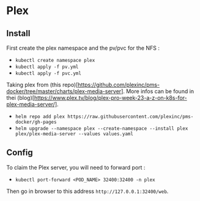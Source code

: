 # Plex
## Install
First create the plex namespace and the pv/pvc for the NFS :
- `kubectl create namespace plex`
- `kubectl apply -f pv.yml`
- `kubectl apply -f pvc.yml`

Taking plex from (this repo)[https://github.com/plexinc/pms-docker/tree/master/charts/plex-media-server].
More infos can be found in thei (blog)[https://www.plex.tv/blog/plex-pro-week-23-a-z-on-k8s-for-plex-media-server/].

- `helm repo add plex https://raw.githubusercontent.com/plexinc/pms-docker/gh-pages`
- `helm upgrade --namespace plex --create-namespace --install plex plex/plex-media-server --values values.yaml`

## Config
To claim the Plex server, you will need to forward port :
- `kubectl port-forward <POD_NAME> 32400:32400 -n plex`

Then go in browser to this address `http://127.0.0.1:32400/web`.